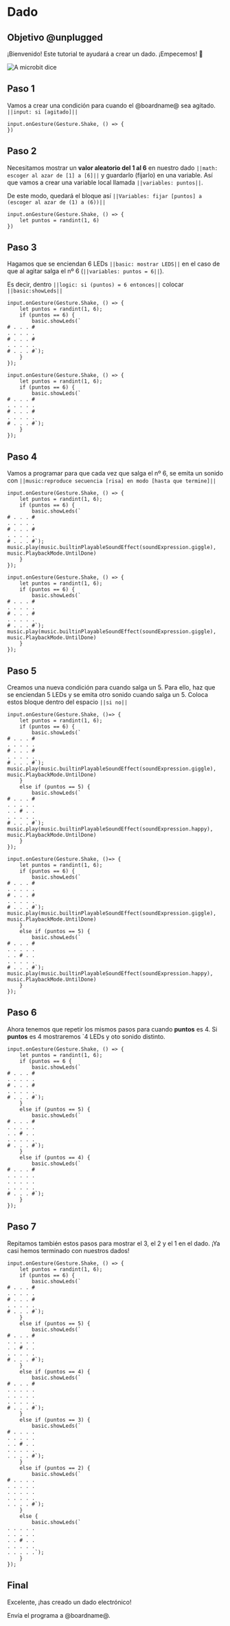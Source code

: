 # Dado

## Objetivo @unplugged

¡Bienvenido! Este tutorial te ayudará a crear un dado. ¡Empecemos! 🎲

![A microbit dice](/static/mb/projects/dice.png)

## Paso 1 

Vamos a crear una condición para cuando el @boardname@ sea agitado. ``||input: si [agitado]||``


```blocks
input.onGesture(Gesture.Shake, () => {
})
```

## Paso 2

Necesitamos mostrar un **valor aleatorio del 1 al 6** en nuestro dado ``||math: escoger al azar de [1] a [6]||`` y guardarlo (fijarlo) en una variable. Así que vamos a crear una variable local llamada ``||variables: puntos||``.

De este modo, quedará el bloque así ``||Variables: fijar [puntos] a (escoger al azar de (1) a (6))||``


```blocks
input.onGesture(Gesture.Shake, () => {
    let puntos = randint(1, 6)
})
```

## Paso 3

Hagamos que se enciendan 6 LEDs ``||basic: mostrar LEDS||`` en el caso de que al agitar salga el nº 6 (``||variables: puntos = 6||``).

Es decir, dentro   ``||logic: si (puntos) = 6 entonces||``  colocar ``||basic:showLeds||``

```sim
input.onGesture(Gesture.Shake, () => {
    let puntos = randint(1, 6);
    if (puntos == 6) {
        basic.showLeds(`
# . . . #
. . . . .
# . . . #
. . . . .
# . . . #`);
    }
});
```


```blocks
input.onGesture(Gesture.Shake, () => {
    let puntos = randint(1, 6);
    if (puntos == 6) {
        basic.showLeds(`
# . . . #
. . . . .
# . . . #
. . . . .
# . . . #`);
    }
});
```

## Paso 4

Vamos a programar para que cada vez que salga el nº 6, se emita un sonido con ``||music:reproduce secuencia [risa] en modo [hasta que termine]||``

```sim
input.onGesture(Gesture.Shake, () => {
    let puntos = randint(1, 6);
    if (puntos == 6) {
        basic.showLeds(`
# . . . #
. . . . .
# . . . #
. . . . .
# . . . #`);
music.play(music.builtinPlayableSoundEffect(soundExpression.giggle), music.PlaybackMode.UntilDone)
    }
});
```

```blocks
input.onGesture(Gesture.Shake, () => {
    let puntos = randint(1, 6);
    if (puntos == 6) {
        basic.showLeds(`
# . . . #
. . . . .
# . . . #
. . . . .
# . . . #`);
music.play(music.builtinPlayableSoundEffect(soundExpression.giggle), music.PlaybackMode.UntilDone)
    }
});
```


## Paso 5

Creamos una nueva condición para cuando salga un 5. Para ello, haz que se enciendan 5 LEDs y se emita otro sonido cuando salga un 5. Coloca estos bloque dentro del espacio ``||si no||``

```sim
input.onGesture(Gesture.Shake, ()=> {
    let puntos = randint(1, 6);
    if (puntos == 6) {
        basic.showLeds(`
# . . . #
. . . . .
# . . . #
. . . . .
# . . . #`);
music.play(music.builtinPlayableSoundEffect(soundExpression.giggle), music.PlaybackMode.UntilDone)
    }
    else if (puntos == 5) {
        basic.showLeds(`
# . . . #
. . . . .
. . # . .
. . . . .
# . . . #`);
music.play(music.builtinPlayableSoundEffect(soundExpression.happy), music.PlaybackMode.UntilDone)
    }
});
```


```blocks
input.onGesture(Gesture.Shake, ()=> {
    let puntos = randint(1, 6);
    if (puntos == 6) {
        basic.showLeds(`
# . . . #
. . . . .
# . . . #
. . . . .
# . . . #`);
music.play(music.builtinPlayableSoundEffect(soundExpression.giggle), music.PlaybackMode.UntilDone)
    }
    else if (puntos == 5) {
        basic.showLeds(`
# . . . #
. . . . .
. . # . .
. . . . .
# . . . #`);
music.play(music.builtinPlayableSoundEffect(soundExpression.happy), music.PlaybackMode.UntilDone)
    }
});
```

## Paso 6

Ahora tenemos que repetir los mismos pasos para cuando **puntos** es 4. Si **puntos** es 4 mostraremos `4 LEDs y oto sonido distinto.


```blocks
input.onGesture(Gesture.Shake, () => {
    let puntos = randint(1, 6);
    if (puntos == 6 {
        basic.showLeds(`
# . . . #
. . . . .
# . . . #
. . . . .
# . . . #`);
    }
    else if (puntos == 5) {
        basic.showLeds(`
# . . . #
. . . . .
. . # . .
. . . . .
# . . . #`);
    }
    else if (puntos == 4) {
        basic.showLeds(`
# . . . #
. . . . .
. . . . .
. . . . .
# . . . #`);
    }
});
```

## Paso 7

Repitamos también estos pasos para mostrar el 3, el 2 y el 1 en el dado. ¡Ya casi hemos terminado con nuestros dados!

```blocks
input.onGesture(Gesture.Shake, () => {
    let puntos = randint(1, 6);
    if (puntos == 6) {
        basic.showLeds(`
# . . . #
. . . . .
# . . . #
. . . . .
# . . . #`);
    }
    else if (puntos == 5) {
        basic.showLeds(`
# . . . #
. . . . .
. . # . .
. . . . .
# . . . #`);
    }
    else if (puntos == 4) {
        basic.showLeds(`
# . . . #
. . . . .
. . . . .
. . . . .
# . . . #`);
    }
    else if (puntos == 3) {
        basic.showLeds(`
# . . . .
. . . . .
. . # . .
. . . . .
. . . . #`);
    }
    else if (puntos == 2) {
        basic.showLeds(`
# . . . .
. . . . .
. . . . .
. . . . .
. . . . #`);
    }
    else {
        basic.showLeds(`
. . . . .
. . . . .
. . # . .
. . . . .
. . . . .`);
    }
});
```

## Final

Excelente, ¡has creado un dado electrónico!

Envía el programa a @boardname@.